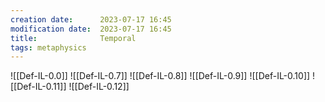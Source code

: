 ```yaml
---
creation date:		2023-07-17 16:45
modification date:	2023-07-17 16:45
title: 				Temporal
tags: metaphysics
---
```


![[Def-IL-0.0]]
![[Def-IL-0.7]]
![[Def-IL-0.8]]
![[Def-IL-0.9]]
![[Def-IL-0.10]]
![[Def-IL-0.11]]
![[Def-IL-0.12]]